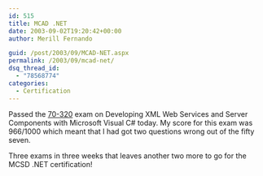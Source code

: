 ```yaml
---
id: 515
title: MCAD .NET
date: 2003-09-02T19:20:42+00:00
author: Merill Fernando

guid: /post/2003/09/MCAD-NET.aspx
permalink: /2003/09/mcad-net/
dsq_thread_id:
  - "78568774"
categories:
  - Certification
---
```

<body xmlns="http://www.w3.org/1999/xhtml">
    <p>
        Passed the <a href="http://www.microsoft.com/traincert/exams/70-320.asp">70-320</a> exam
        on Developing XML Web Services and Server Components with Microsoft Visual C# today.
        My score for this exam was 966/1000 which meant that I had got two questions wrong
        out of the fifty seven.
    </p>
    <p>
        Three exams in three weeks that leaves another two more to go for the MCSD .NET certification!
    </p>
</body>